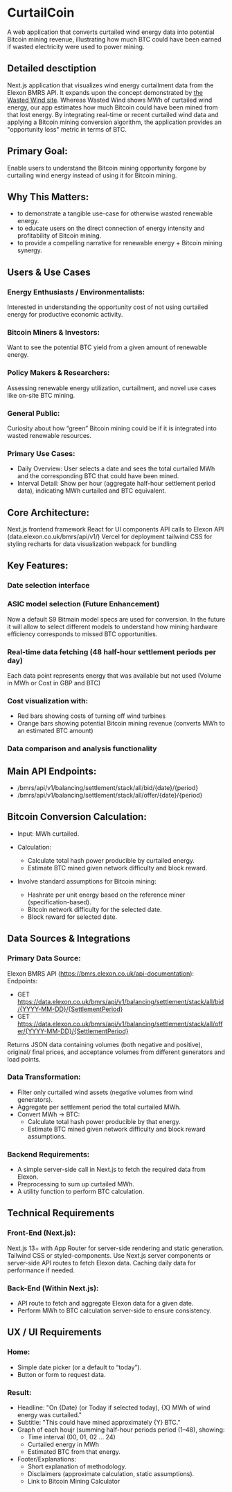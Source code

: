 # CurtailCoin
A web application that converts curtailed wind energy data into potential Bitcoin mining revenue, illustrating how much BTC could have been earned if wasted electricity were used to power mining.

## Detailed desctiption
Next.js application that visualizes wind energy curtailment data from the Elexon BMRS API.
It expands upon the concept demonstrated by [the Wasted Wind site](https://wastedwind.energy/). Whereas Wasted Wind shows MWh of curtailed wind energy, our app estimates how much Bitcoin could have been mined from that lost energy. By integrating real-time or recent curtailed wind data and applying a Bitcoin mining conversion algorithm, the application provides an "opportunity loss" metric in terms of BTC.

## Primary Goal:
Enable users to understand the Bitcoin mining opportunity forgone by curtailing wind energy instead of using it for Bitcoin mining.

## Why This Matters:
- to demonstrate a tangible use-case for otherwise wasted renewable energy.
- to educate users on the direct connection of energy intensity and profitability of Bitcoin mining.
- to provide a compelling narrative for renewable energy + Bitcoin mining synergy.

## Users & Use Cases
### Energy Enthusiasts / Environmentalists: 
Interested in understanding the opportunity cost of not using curtailed energy for productive economic activity.
### Bitcoin Miners & Investors: 
Want to see the potential BTC yield from a given amount of renewable energy.
### Policy Makers & Researchers: 
Assessing renewable energy utilization, curtailment, and novel use cases like on-site BTC mining.
### General Public: 
Curiosity about how “green” Bitcoin mining could be if it is integrated into wasted renewable resources.

### Primary Use Cases:
- Daily Overview: User selects a date and sees the total curtailed MWh and the corresponding BTC that could have been mined.
- Interval Detail: Show per hour (aggregate half-hour settlement period data), indicating MWh curtailed and BTC equivalent.

## Core Architecture:
Next.js frontend framework
React for UI components
API calls to Elexon API (data.elexon.co.uk/bmrs/api/v1/)
Vercel for deployment
tailwind CSS for styling
recharts for data visualization
webpack for bundling

## Key Features:
### Date selection interface
### ASIC model selection (Future Enhancement)
Now a default S9 Bitmain model specs are used for conversion. In the future it will allow to select different models to understand how mining hardware efficiency corresponds to missed BTC opportunities.
### Real-time data fetching (48 half-hour settlement periods per day)
Each data point represents energy that was available but not used (Volume in MWh or Cost in GBP and BTC)
### Cost visualization with:
- Red bars showing costs of turning off wind turbines
- Orange bars showing potential Bitcoin mining revenue (converts MWh to an estimated BTC amount)
### Data comparison and analysis functionality

## Main API Endpoints:
- /bmrs/api/v1/balancing/settlement/stack/all/bid/{date}/{period}
- /bmrs/api/v1/balancing/settlement/stack/all/offer/{date}/{period}

## Bitcoin Conversion Calculation:
- Input: MWh curtailed.
- Calculation: 
  - Calculate total hash power producible by curtailed energy.
  - Estimate BTC mined given network difficulty and block reward.

- Involve standard assumptions for Bitcoin mining:
  - Hashrate per unit energy based on the reference miner (specification-based).
  - Bitcoin network difficulty for the selected date.
  - Block reward for selected date.

## Data Sources & Integrations
### Primary Data Source:
Elexon BMRS API (https://bmrs.elexon.co.uk/api-documentation):
Endpoints:
- GET https://data.elexon.co.uk/bmrs/api/v1/balancing/settlement/stack/all/bid/{YYYY-MM-DD}/{SettlementPeriod}
- GET https://data.elexon.co.uk/bmrs/api/v1/balancing/settlement/stack/all/offer/{YYYY-MM-DD}/{SettlementPeriod}

Returns JSON data containing volumes (both negative and positive), original/ final prices, and acceptance volumes from different generators and load points.

### Data Transformation:
- Filter only curtailed wind assets (negative volumes from wind generators).
- Aggregate per settlement period the total curtailed MWh.
- Convert MWh → BTC:
  - Calculate total hash power producible by that energy.
  - Estimate BTC mined given network difficulty and block reward assumptions.

### Backend Requirements:
- A simple server-side call in Next.js to fetch the required data from Elexon.
- Preprocessing to sum up curtailed MWh.
- A utility function to perform BTC calculation.

## Technical Requirements

### Front-End (Next.js):
Next.js 13+ with App Router for server-side rendering and static generation.
Tailwind CSS or styled-components.
Use Next.js server components or server-side API routes to fetch Elexon data.
Caching daily data for performance if needed.

### Back-End (Within Next.js):
- API route to fetch and aggregate Elexon data for a given date.
- Perform MWh to BTC calculation server-side to ensure consistency.

## UX / UI Requirements
### Home:
- Simple date picker (or a default to “today”).
- Button or form to request data.
### Result:
- Headline: "On {Date} (or Today if selected today), {X} MWh of wind energy was curtailed."
- Subtitle: "This could have mined approximately {Y} BTC."
- Graph of each houjr (summing half-hour periods period (1–48), showing:
  - Time interval (00, 01, 02 ... 24)
  - Curtailed energy in MWh
  - Estimated BTC from that energy.
- Footer/Explanations:
  - Short explanation of methodology.
  - Disclaimers (approximate calculation, static assumptions).
  - Link to Bitcoin Mining Calculator

